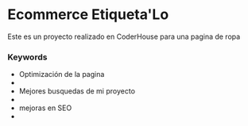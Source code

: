 <h1>Ecommerce Etiqueta'Lo</h1>

<p>Este es un proyecto realizado en CoderHouse para una pagina de ropa</p>

<h3>Keywords</h3>

<ul>
    <li>Optimización de la pagina<li>
    <li>Mejores busquedas de mi proyecto<li>
    <li>mejoras en SEO<li>
</ul>